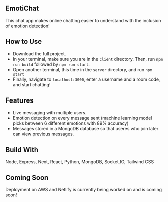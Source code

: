 ## EmotiChat

This chat app makes online chatting easier to understand with the inclusion of emotion detection!

## How to Use

- Download the full project.
- In your terminal, make sure you are in the `client` directory. Then, run `npm run build` followed by `npm run start`.
- Open another terminal, this time in the `server` directory, and run `npm start`
- Finally, navigate to `localhost:3000`, enter a username and a room code, and start chatting!

## Features

- Live messaging with multiple users.
- Emotion detection on every message sent (machine learning model picks between 6 different emotions with 89% accuracy)
- Messages stored in a MongoDB database so that useres who join later can view previous messages.

## Build With

Node, Express, Next, React, Python, MongoDB, Socket.IO, Tailwind CSS​

## Coming Soon

Deployment on AWS and Netlify is currently being worked on and is coming soon!
